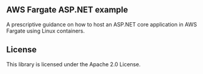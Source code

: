 ## AWS Fargate ASP.NET example

A prescriptive guidance on how to host an ASP.NET core application in AWS Fargate using Linux containers.

## License

This library is licensed under the Apache 2.0 License. 
